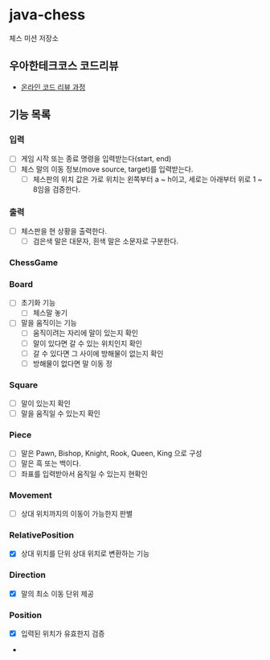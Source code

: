 # java-chess

체스 미션 저장소

## 우아한테크코스 코드리뷰

- [온라인 코드 리뷰 과정](https://github.com/woowacourse/woowacourse-docs/blob/master/maincourse/README.md)


## 기능 목록

### 입력
- [ ] 게임 시작 또는 종료 명령을 입력받는다(start, end)
- [ ] 체스 말의 이동 정보(move source, target)를 입력받는다.
  - [ ] 체스판의 위치 값은 가로 위치는 왼쪽부터 a ~ h이고, 세로는 아래부터 위로 1 ~ 8임을 검증한다.

### 출력
- [ ] 체스판을 현 상황을 출력한다.
  - [ ] 검은색 말은 대문자, 흰색 말은 소문자로 구분한다.

### ChessGame

### Board
- [ ] 초기화 기능
  - [ ] 체스말 놓기
- [ ] 말을 움직이는 기능
  - [ ] 움직이려는 자리에 말이 있는지 확인
  - [ ] 말이 있다면 갈 수 있는 위치인지 확인
  - [ ] 갈 수 있다면 그 사이에 방해물이 없는지 확인
  - [ ] 방해물이 없다면 말 이동
정
### Square
- [ ] 말이 있는지 확인
- [ ] 말을 움직일 수 있는지 확인

### Piece

- [ ] 말은 Pawn, Bishop, Knight, Rook, Queen, King 으로 구성
- [ ] 말은 흑 또는 백이다.
- [ ] 좌표를 입력받아서 움직일 수 있는지 현확인

### Movement

- [ ] 상대 위치까지의 이동이 가능한지 판별

### RelativePosition

- [x] 상대 위치를 단위 상대 위치로 변환하는 기능

### Direction

- [x] 말의 최소 이동 단위 제공

### Position

- [x] 입력된 위치가 유효한지 검증
- 
